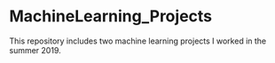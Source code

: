 # MachineLearning_Projects

This repository includes two machine learning projects I worked in the summer 2019. 
